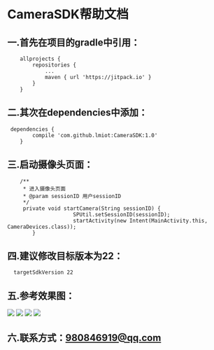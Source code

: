 # CameraSDK帮助文档

  
  

## 一.首先在项目的gradle中引用：
    	allprojects {
    		repositories {
    			...
    			maven { url 'https://jitpack.io' }
    		}
    	}


## 二.其次在dependencies中添加：
     dependencies {
            compile 'com.github.lmiot:CameraSDK:1.0'
        }


## 三.启动摄像头页面：
        /**
         * 进入摄像头页面
         * @param sessionID 用户sessionID
         */
         private void startCamera(String sessionID) {
                         SPUtil.setSessionID(sessionID);
                         startActivity(new Intent(MainActivity.this, CameraDevices.class));
            }

## 四.建议修改目标版本为22：

      targetSdkVersion 22

## 五.参考效果图：
![](https://github.com/lmiot/CameraSDK/blob/master/img/main.png)
![](https://github.com/lmiot/CameraSDK/blob/master/img/add.png)
![](https://github.com/lmiot/CameraSDK/blob/master/img/play.png)
![](https://github.com/lmiot/CameraSDK/blob/master/img/setting.png)

## 六.联系方式：980846919@qq.com


